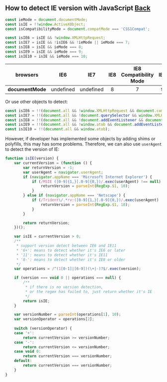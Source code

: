 ## How to detect IE version with JavaScript [Back](./qa.md)

```js
const ieMode = document.documentMode;
const isIE = !!window.ActiveXObject;
const isCompatibilityMode = document.compatMode === 'CSS1Compat';

const isIE6 = isIE && !window.XMLHttpRequest;
const isIE7 = isIE && !isIE6 && !ieMode || ieMode === 7;
const isIE8 = isIE && ieMode === 8;
const isIE9 = isIE && ieMode === 9;
const isIE10 = isIE && ieMode === 10;
```


**browsers**|IE6|IE7|IE8|IE8 Compatibility Mode|IE9|IE9 Compatibility Mode
:----:|:-:|:-:|:-:|:------------:|:-:|:------------:
**documentMode**|undefined|undefined|8|7|9|7

Or use other objects to detect:

```js
const isIE6 = !!(document.all && !window.XMLHttpRequest && document.compatMode);
const isIE7 = !!(document.all && !document.querySelector && window.XMLHttpRequest);
const isIE8 = !!(document.all && !document.addEventListener && document.querySelector);
const isIE9 = !!(document.all && !window.atob && document.addEventListener);
const isIE10 = !!(document.all && window.atob);
```

However, if developer has implemented some objects by adding shims or polyfills, this may has some problems. Therefore, we can also use `userAgent` to detect the version of IE:

```js
function isIE(version) {
    var currentVersion = (function () {
        var returnVersion = -1;
        var userAgent = navigator.userAgent;
        if (navigator.appName === 'Microsoft Internet Explorer') {
            if (/MSIE ([0-9]{1,}[.0-9]{0,})/.exec(userAgent) !== null) {
                returnVersion = parseInt(RegExp.$1, 10);
            }
        } else if (navigator.appName === 'Netscape') {
            if (/Trident\/.*rv:([0-9]{1,}[.0-9]{0,})/.exec(userAgent) !== null) {
                returnVersion = parseInt(RegExp.$1, 10);
            }
        }

        return returnVersion;
    })();

    var isIE = currentVersion > 0;
    /**
     * support version detect between IE6 and IE11
     * '6+': means to detect whether it's IE6 or later
     * '11': means to detect whether it's IE11
     * '8-': means to detect whether it's IE8 or older
     */
    var operations = /^(1[0-1]|[6-9])(\+|-)?$/.exec(version);

    if (version === void 0 || operations === null) {
        /**
         * if there is no version detection,
         * or the regex has failed to, just return whether it's IE
         */
        return isIE;
    }

    var versionNumber = parseInt(operations[1], 10);
    var versionOperator = operations[2];
    
    switch (versionOperator) {
    case '+':
        return currentVersion >= versionNumber;
    case '-':
        return currentVersion <= versionNumber;
    case void 0:
        return currentVersion === versionNumber;
    default:
        return currentVersion === versionNumber;
    }
}
```